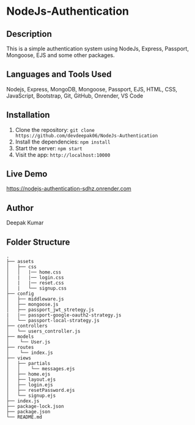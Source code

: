 # NodeJs-Authentication

## Description
This is a simple authentication system using NodeJs, Express, Passport, Mongoose, EJS and some other packages.

## Languages and Tools Used

Nodejs, Express, MongoDB, Mongoose, Passport, EJS, HTML, CSS, JavaScript, Bootstrap, Git, GitHub, Onrender, VS Code



## Installation
1. Clone the repository: `git clone https://github.com/devdeepak06/NodeJs-Authentication`
2. Install the dependencies: `npm install`
3. Start the server: `npm start`
4. Visit the app: `http://localhost:10000`

## Live Demo
https://nodejs-authentication-sdhz.onrender.com
## Author
Deepak Kumar

## Folder Structure

```
.
├── assets
│   ├── css
│   │   |── home.css
│   |   |── login.css
│   |   |── reset.css
│   |   └── signup.css
├── config
│   ├── middleware.js 
│   ├── mongoose.js
│   ├── passport_jwt_stretegy.js
|   |── passport-google-oauth2-strategy.js
│   └── passport-local-strategy.js
├── controllers
│   └── users_controller.js
├── models
│    └── User.js
├── routes
│    └── index.js
├── views   
│   ├── partials
│   │    └── messages.ejs
│   ├── home.ejs
│   ├── layout.ejs
│   ├── login.ejs
│   ├── resetPassword.ejs
│   └── signup.ejs
├── index.js
├── package-lock.json
├── package.json
└── README.md
```
